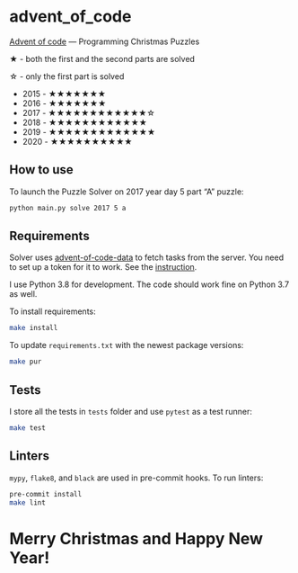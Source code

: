 # advent_of_code

[Advent of code](http://adventofcode.com/) — Programming Christmas Puzzles

★ - both the first and the second parts are solved

☆ - only the first part is solved

- 2015 - ★★★★★★★
- 2016 - ★★★★★★★
- 2017 - ★★★★★★★★★★★★☆
- 2018 - ★★★★★★★★★★★★
- 2019 - ★★★★★★★★★★★★★
- 2020 - ★★★★★★★★★★

## How to use

To launch the Puzzle Solver on 2017 year day 5 part “A” puzzle:

```bash
python main.py solve 2017 5 a
```

## Requirements

Solver uses [advent-of-code-data][1] to fetch tasks from the server. You
need to set up a token for it to work. See the [instruction][2].

I use Python 3.8 for development. The code should work fine on Python 3.7 as
well.

To install requirements:

```bash
make install
```

To update `requirements.txt` with the newest package versions:

```bash
make pur
```

## Tests

I store all the tests in `tests` folder and use `pytest` as a test runner:

```bash
make test
```

## Linters

`mypy`, `flake8`, and `black` are used in pre-commit hooks. To run linters:

```bash
pre-commit install
make lint
```

# Merry Christmas and Happy New Year!

[1]: https://github.com/wimglenn/advent-of-code-data
[2]: https://github.com/wimglenn/advent-of-code-wim/issues/1

